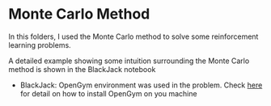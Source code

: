 # Monte Carlo Method
In this folders, I used the Monte Carlo method to solve some reinforcement learning problems.

A detailed example showing some intuition surrounding the Monte Carlo method is shown in the BlackJack notebook

- BlackJack: OpenGym environment was used in the problem. Check [here](https://github.com/openai/gym) for detail on how to install OpenGym on you machine